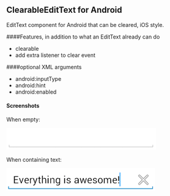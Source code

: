 ## ClearableEditText for Android

EditText component for Android that can be cleared, iOS style.

####Features, in addition to what an EditText already can do
 - clearable
 - add extra listener to clear event

####optional XML arguments
- android:inputType
- android:hint
- android:enabled

#### Screenshots
When empty:

![](doc/empty.png)  

When containing text:

![](doc/full.png)